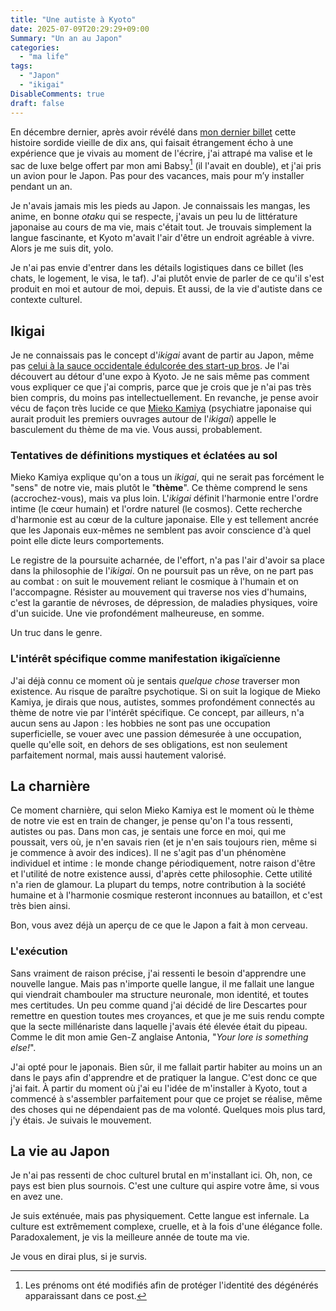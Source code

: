 ```yaml
---
title: "Une autiste à Kyoto"
date: 2025-07-09T20:29:29+09:00
Summary: "Un an au Japon"
categories: 
  - "ma life"
tags: 
  - "Japon"
  - "ikigai"
DisableComments: true
draft: false
---
```


En décembre dernier, après avoir révélé dans [mon dernier billet](../de-quoi-je-me-mele) cette histoire sordide vieille de dix ans, qui faisait étrangement écho à une expérience que je vivais au moment de l'écrire, j'ai attrapé ma valise et le sac de luxe belge offert par mon ami Babsy[^1] (il l'avait en double), et j'ai pris un avion pour le Japon. Pas pour des vacances, mais pour m’y installer pendant un an.

Je n'avais jamais mis les pieds au Japon. Je connaissais les mangas, les anime, en bonne _otaku_ qui se respecte, j'avais un peu lu de littérature japonaise au cours de ma vie, mais c'était tout. Je trouvais simplement la langue fascinante, et Kyoto m'avait l'air d'être un endroit agréable à vivre. Alors je me suis dit, yolo.

Je n'ai pas envie d'entrer dans les détails logistiques dans ce billet (les chats, le logement, le visa, le taf). J'ai plutôt envie de parler de ce qu'il s'est produit en moi et autour de moi, depuis. Et aussi, de la vie d'autiste dans ce contexte culturel.

## Ikigai

Je ne connaissais pas le concept d'_ikigai_ avant de partir au Japon, même pas [celui à la sauce occidentale édulcorée des start-up bros](https://marcwinn.com/). Je l'ai découvert au détour d'une expo à Kyoto. Je ne sais même pas comment vous expliquer ce que j'ai compris, parce que je crois que je n'ai pas très bien compris, du moins pas intellectuellement. En revanche, je pense avoir vécu de façon très lucide ce que [Mieko Kamiya](https://en.wikipedia.org/wiki/Mieko_Kamiya) (psychiatre japonaise qui aurait produit les premiers ouvrages autour de l'_ikigai_) appelle le basculement du thème de ma vie. Vous aussi, probablement.

### Tentatives de définitions mystiques et éclatées au sol

Mieko Kamiya explique qu'on a tous un _ikigai_, qui ne serait pas forcément le "sens" de notre vie, mais plutôt le "**thème**". Ce thème comprend le sens (accrochez-vous), mais va plus loin. L'_ikigai_ définit l'harmonie entre l'ordre intime (le cœur humain) et l'ordre naturel (le cosmos). Cette recherche d'harmonie est au cœur de la culture japonaise. Elle y est tellement ancrée que les Japonais eux-mêmes ne semblent pas avoir conscience d'à quel point elle dicte leurs comportements.

Le registre de la poursuite acharnée, de l'effort, n'a pas l'air d'avoir sa place dans la philosophie de l'_ikigai_. On ne poursuit pas un rêve, on ne part pas au combat : on suit le mouvement reliant le cosmique à l'humain et on l'accompagne. Résister au mouvement qui traverse nos vies d'humains, c'est la garantie de névroses, de dépression, de maladies physiques, voire d'un suicide. Une vie profondément malheureuse, en somme.

Un truc dans le genre.

### L'intérêt spécifique comme manifestation ikigaïcienne

J'ai déjà connu ce moment où je sentais _quelque chose_ traverser mon existence. Au risque de paraître psychotique. Si on suit la logique de Mieko Kamiya, je dirais que nous, autistes, sommes profondément connectés au thème de notre vie par l'intérêt spécifique. Ce concept, par ailleurs, n'a aucun sens au Japon : les hobbies ne sont pas une occupation superficielle, se vouer avec une passion démesurée à une occupation, quelle qu'elle soit, en dehors de ses obligations, est non seulement parfaitement normal, mais aussi hautement valorisé.

## La charnière

Ce moment charnière, qui selon Mieko Kamiya est le moment où le thème de notre vie est en train de changer, je pense qu'on l'a tous ressenti, autistes ou pas. Dans mon cas, je sentais une force en moi, qui me poussait, vers où, je n'en savais rien (et je n'en sais toujours rien, même si je commence à avoir des indices). Il ne s'agit pas d'un phénomène individuel et intime : le monde change périodiquement, notre raison d'être et l'utilité de notre existence aussi, d'après cette philosophie. Cette utilité n'a rien de glamour. La plupart du temps, notre contribution à la société humaine et à l'harmonie cosmique resteront inconnues au bataillon, et c'est très bien ainsi.

Bon, vous avez déjà un aperçu de ce que le Japon a fait à mon cerveau.

### L'exécution

Sans vraiment de raison précise, j'ai ressenti le besoin d'apprendre une nouvelle langue. Mais pas n'importe quelle langue, il me fallait une langue qui viendrait chambouler ma structure neuronale, mon identité, et toutes mes certitudes. Un peu comme quand j'ai décidé de lire Descartes pour remettre en question toutes mes croyances, et que je me suis rendu compte que la secte millénariste dans laquelle j'avais été élevée était du pipeau. Comme le dit mon amie Gen-Z anglaise Antonia, "_Your lore is something else!_".

J'ai opté pour le japonais. Bien sûr, il me fallait partir habiter au moins un an dans le pays afin d'apprendre et de pratiquer la langue. C'est donc ce que j'ai fait. À partir du moment où j'ai eu l'idée de m'installer à Kyoto, tout a commencé à s'assembler parfaitement pour que ce projet se réalise, même des choses qui ne dépendaient pas de ma volonté. Quelques mois plus tard, j'y étais. Je suivais le mouvement.

## La vie au Japon

Je n'ai pas ressenti de choc culturel brutal en m'installant ici. Oh, non, ce pays est bien plus sournois. C'est une culture qui aspire votre âme, si vous en avez une.

Je suis exténuée, mais pas physiquement. Cette langue est infernale. La culture est extrêmement complexe, cruelle, et à la fois d'une élégance folle. Paradoxalement, je vis la meilleure année de toute ma vie.

Je vous en dirai plus, si je survis.

[^1]: Les prénoms ont été modifiés afin de protéger l'identité des dégénérés apparaissant dans ce post.